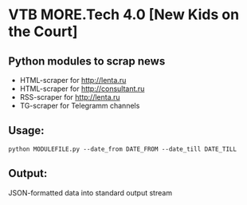 # VTB MORE.Tech 4.0 [New Kids on the Court]

## Python modules to scrap news

- HTML-scraper for http://lenta.ru
- HTML-scraper for http://consultant.ru
- RSS-scraper for http://lenta.ru
- TG-scraper for Telegramm channels

## Usage:

```
python MODULEFILE.py --date_from DATE_FROM --date_till DATE_TILL
```

## Output:

JSON-formatted data into standard output stream